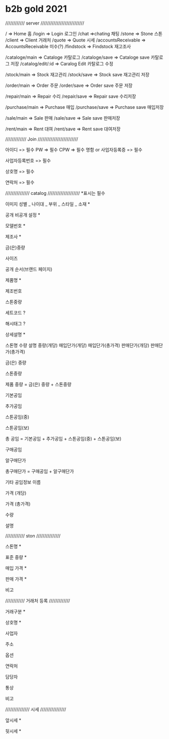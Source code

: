 # b2b gold 2021

//////////// server ///////////////////////////

/ => Home 홈
/login => Login 로그인
/chat =>chating 채팅
/stone => Stone 스톤
/client => Client 거래처
/quote => Quote 시세
/accountsReceivable => AccountsReceivable 미수(?)
/findstock => Findstock 재고조사

/cataloge/main => Cataloge 카탈로그
/cataloge/save => Cataloge save 카탈로그 저장
/catalog/edit/:id => Caralog Edit 카탈로그 수정

/stock/main => Stock 재고관리
/stock/save => Stock save 재고관리 저장

/order/main => Order 주문
/order/save => Order save 주문 저장

/repair/main => Repair 수리
/repair/save => Repair save 수리저장

/purchase/main => Purchase 매입
/purchase/save => Purchase save 매입저장

/sale/main => Sale 판매
/sale/save => Sale save 판매저장

/rent/main => Rent 대여
/rent/save => Rent save 대여저장

///////////// Join /////////////////////////

아이디 => 필수
PW => 필수
CPW => 필수
명함 or 사업자등록증 => 필수

사업자등록번호 => 필수

상호명 => 필수

연락처 => 필수

/////////////// catalog //////////////////// \*표시는 필수

이미지
성별 _
나이대 _
부위 _
스타일 _
소재 \*

공개 비공개 설정 \*

모델번호 \*

제조사 \*

금(은)중량

사이즈

공개 순서(브랜드 페이지)

제품명 \*

제조번호

스톤중량

세트코드 ?

해시태그 ?

상세설명 \*

스톤명
수량
설명
중량(개당)
매입단가(개당)
매입단가(총가격)
판매단가(개당)
판매단가(총가격)

금(은) 중량

스톤중량

제품 중량 = 금(은) 중량 + 스톤중량

기본공임

추가공임

스톤공임(중)

스톤공임(보)

총 공임 = 기본공임 + 추가공임 + 스톤공임(중) + 스톤공임(보)

구매공임

알구매단가

총구매단가 = 구매공임 + 알구매단가

기타 공임정보
이름

가격 (개당)

가격 (총가격)

수량

설명

//////////// ston ///////////////

스톤명 \*

표준 중량 \*

매입 가격 \*

판매 가격 \*

비고

//////////// 거래처 등록 /////////////

거래구분 \*

상호명 \*

사업자

주소

옵션

연락처

담당자

통상

비고

/////////////// 시세 ////////////////

앞시세 \*

뒷시세 \*
